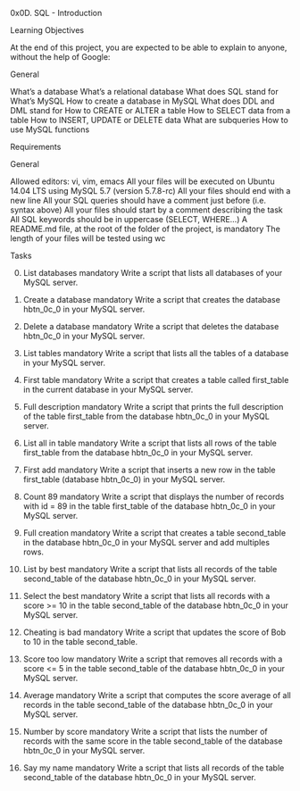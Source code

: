 0x0D. SQL - Introduction

Learning Objectives

At the end of this project, you are expected to be able to explain to anyone, without the help of Google:

General

What’s a database
What’s a relational database
What does SQL stand for
What’s MySQL
How to create a database in MySQL
What does DDL and DML stand for
How to CREATE or ALTER a table
How to SELECT data from a table
How to INSERT, UPDATE or DELETE data
What are subqueries
How to use MySQL functions

Requirements

General

Allowed editors: vi, vim, emacs
All your files will be executed on Ubuntu 14.04 LTS using MySQL 5.7 (version 5.7.8-rc)
All your files should end with a new line
All your SQL queries should have a comment just before (i.e. syntax above)
All your files should start by a comment describing the task
All SQL keywords should be in uppercase (SELECT, WHERE…)
A README.md file, at the root of the folder of the project, is mandatory
The length of your files will be tested using wc

Tasks
 
0. List databases mandatory
Write a script that lists all databases of your MySQL server.

1. Create a database mandatory
Write a script that creates the database hbtn_0c_0 in your MySQL server.

2. Delete a database mandatory
Write a script that deletes the database hbtn_0c_0 in your MySQL server.

3. List tables mandatory
Write a script that lists all the tables of a database in your MySQL server.

4. First table mandatory
Write a script that creates a table called first_table in the current database in your MySQL server.

5. Full description mandatory
Write a script that prints the full description of the table first_table from the database hbtn_0c_0 in your MySQL server.

6. List all in table mandatory
Write a script that lists all rows of the table first_table from the database hbtn_0c_0 in your MySQL server.

7. First add mandatory
Write a script that inserts a new row in the table first_table (database hbtn_0c_0) in your MySQL server.

8. Count 89 mandatory
Write a script that displays the number of records with id = 89 in the table first_table of the database hbtn_0c_0 in your MySQL server.

9. Full creation mandatory
Write a script that creates a table second_table in the database hbtn_0c_0 in your MySQL server and add multiples rows.

10. List by best mandatory
Write a script that lists all records of the table second_table of the database hbtn_0c_0 in your MySQL server.

11. Select the best mandatory
Write a script that lists all records with a score >= 10 in the table second_table of the database hbtn_0c_0 in your MySQL server.

12. Cheating is bad mandatory
Write a script that updates the score of Bob to 10 in the table second_table.


13. Score too low mandatory
Write a script that removes all records with a score <= 5 in the table second_table of the database hbtn_0c_0 in your MySQL server.

14. Average mandatory
Write a script that computes the score average of all records in the table second_table of the database hbtn_0c_0 in your MySQL server.

15. Number by score mandatory
Write a script that lists the number of records with the same score in the table second_table of the database hbtn_0c_0 in your MySQL server.

16. Say my name mandatory
Write a script that lists all records of the table second_table of the database hbtn_0c_0 in your MySQL server.


